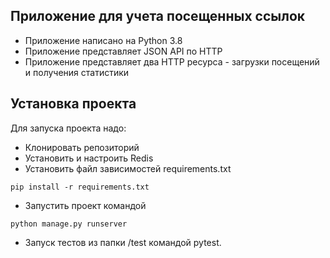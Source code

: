 ## Приложение для учета посещенных ссылок
* Приложение написано на Python 3.8
* Приложение представляет JSON API по HTTP
* Приложение представляет два HTTP ресурса - загрузки посещений и получения статистики

## Установка проекта
Для запуска проекта надо:
* Клонировать репозиторий
* Установить и настроить Redis
* Установить файл зависимостей requirements.txt
```
pip install -r requirements.txt
```
* Запустить проект командой
```
python manage.py runserver
```
* Запуск тестов из папки /test командой pytest.
